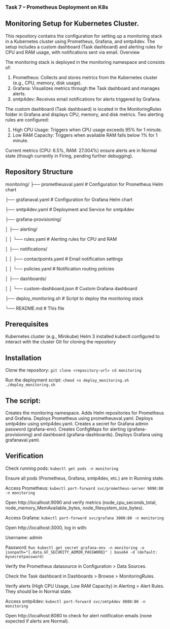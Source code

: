 ### Task 7 – Prometheus Deployment on K8s

## Monitoring Setup for Kubernetes Cluster.

This repository contains the configuration for setting up a monitoring stack in a Kubernetes cluster using Prometheus, Grafana, and smtp4dev. The setup includes a custom dashboard (Task dashboard) and alerting rules for CPU and RAM usage, with notifications sent via email.
Overview

The monitoring stack is deployed in the monitoring namespace and consists of:

1. Prometheus: Collects and stores metrics from the Kubernetes cluster (e.g., CPU, memory, disk usage).
2. Grafana: Visualizes metrics through the Task dashboard and manages alerts.
3. smtp4dev: Receives email notifications for alerts triggered by Grafana.

The custom dashboard (Task dashboard) is located in the MonitoringRules folder in Grafana and displays CPU, memory, and disk metrics. Two alerting rules are configured:

1. High CPU Usage: Triggers when CPU usage exceeds 95% for 1 minute.
2. Low RAM Capacity: Triggers when available RAM falls below 1% for 1 minute.

Current metrics (CPU: 6.5%, RAM: 27.004%) ensure alerts are in Normal state (though currently in Firing, pending further debugging).
## Repository Structure

monitoring/
├── prometheusval.yaml            # Configuration for Prometheus Helm chart

├── grafanaval.yaml               # Configuration for Grafana Helm chart

├── smtp4dev.yaml                 # Deployment and Service for smtp4dev

├── grafana-provisioning/

│   ├── alerting/

│   │   └── rules.yaml            # Alerting rules for CPU and RAM

│   ├── notifications/

│   │   ├── contactpoints.yaml    # Email notification settings

│   │   └── policies.yaml         # Notification routing policies

│   ├── dashboards/

│   │   └── custom-dashboard.json # Custom Grafana dashboard

├── deploy_monitoring.sh          # Script to deploy the monitoring stack

└── README.md                     # This file

## Prerequisites

Kubernetes cluster (e.g., Minikube)
Helm 3 installed
kubectl configured to interact with the cluster
Git for cloning the repository

## Installation

Clone the repository:
`git clone <repository-url>
cd monitoring`


Run the deployment script:
`chmod +x deploy_monitoring.sh
./deploy_monitoring.sh`

## The script:

Creates the monitoring namespace.
Adds Helm repositories for Prometheus and Grafana.
Deploys Prometheus using prometheusval.yaml.
Deploys smtp4dev using smtp4dev.yaml.
Creates a secret for Grafana admin password (grafana-env).
Creates ConfigMaps for alerting (grafana-provisioning) and dashboard (grafana-dashboards).
Deploys Grafana using grafanaval.yaml.



## Verification

Check running pods:
`kubectl get pods -n monitoring`

Ensure all pods (Prometheus, Grafana, smtp4dev, etc.) are in Running state.

Access Prometheus:
`kubectl port-forward svc/prometheus-server 9090:80 -n monitoring`

Open http://localhost:9090 and verify metrics (node_cpu_seconds_total, node_memory_MemAvailable_bytes, node_filesystem_size_bytes).

Access Grafana:
`kubectl port-forward svc/grafana 3000:80 -n monitoring`

Open http://localhost:3000, log in with:

Username: admin

Password: `Run kubectl get secret grafana-env -n monitoring -o jsonpath="{.data.GF_SECURITY_ADMIN_PASSWORD}" | base64 -d (default: mysecretpassword)`

Verify the Prometheus datasource in Configuration > Data Sources.

Check the Task dashboard in Dashboards > Browse > MonitoringRules.

Verify alerts (High CPU Usage, Low RAM Capacity) in Alerting > Alert Rules. They should be in Normal state.



Access smtp4dev:
`kubectl port-forward svc/smtp4dev 8080:80 -n monitoring`

Open http://localhost:8080 to check for alert notification emails (none expected if alerts are Normal).



